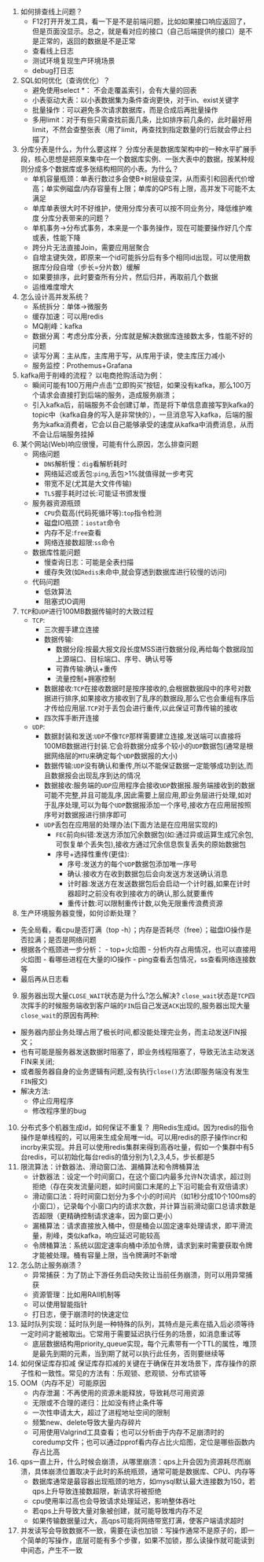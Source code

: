 1. 如何排查线上问题？
    * F12打开开发工具，看一下是不是前端问题，比如如果接口响应返回了，但是页面没显示。总之，就是看对应的接口（自己后端提供的接口）是不是正常的，返回的数据是不是正常
    * 查看线上日志
    * 测试环境复现生产环境场景
    * debug打日志
2. SQL如何优化（查询优化）？
   * 避免使用select *： 不会走覆盖索引，会有大量的回表
   * 小表驱动大表：以小表数据集为条件查询更快，对于in、exist关键字
   * 批量操作：可以避免多次请求数据库，而是合成后再批量操作
   * 多用limit：对于有些只需查找前面几条，比如排序前几条的，此时最好用limit，不然会查整张表（用了limit，再查找到指定数量的行后就会停止扫描了）
3. 分库分表是什么，为什么要这样？
   分库分表是数据库架构中的一种水平扩展手段，核心思想是把原来集中在一个数据库实例、一张大表中的数据，按某种规则分成多个数据库或多张结构相同的小表。为什么？
   * 单机容量瓶颈：单表行数过多会使B+树层级变深，从而索引和回表代价增高；单实例磁盘/内存容量有上限；单库的QPS有上限，高并发下可能不太满足
   * 单库单表很大时不好维护，使用分库分表可以按不同业务分，降低维护难度
   分库分表带来的问题？
   * 单机事务->分布式事务，本来是一个事务操作，现在可能要操作好几个库或表，性能下降
   * 跨分片无法直接Join，需要应用层聚合
   * 自增主键失效，即原来一个id可能拆分后有多个相同id出现，可以使用数据库分段自增（步长=分片数）缓解
   * 如果要排序，此时要查所有分片，然后归并，再取前几个数据
   * 运维难度增大
4. 怎么设计高并发系统？
    * 系统拆分：单体->微服务
    * 缓存加速：可以用redis
    * MQ削峰：kafka
    * 数据分离：考虑分库分表，分库就是解决数据库连接数太多，性能不好的问题
    * 读写分离：主从库，主库用于写，从库用于读，使主库压力减小
    * 服务监控：Prothemus+Grafana
5. kafka用于削峰的流程？
   以电商抢购活动为例：
   * 瞬间可能有100万用户点击“立即购买”按钮，如果没有kafka，那么100万个请求会直接打到后端的服务，造成服务崩溃；
   * 引入kafka后，前端服务不会创建订单，而是将下单信息直接写到kafka的topic中（kafka自身的写入是非常快的），一旦消息写入kafka，后端的服务为kafka消费者，它会以自己能够承受的速度从kafka中消费消息，从而不会让后端服务挂掉
6. 某个网站(Web)响应很慢，可能有什么原因，怎么排查问题
   * 网络问题
     - `DNS`解析慢：`dig`看解析耗时
     - 网络延迟或丢包:`ping`,丢包>1%就值得就一步考究
     - 带宽不足(尤其是大文件传输)
     - `TLS`握手耗时过长:可能证书颁发慢
   * 服务器资源瓶颈
     - `CPU`负载高(代码死循环等):`top`指令检测
     - 磁盘IO瓶颈：`iostat`命令
     - 内存不足:`free`查看
     - 网络连接数超限:`ss`命令
   * 数据库性能问题
     - 慢查询日志：可能是全表扫描
     - 缓存失效(如`Redis`未命中,就会穿透到数据库进行较慢的访问)
   * 代码问题
     - 低效算法
     - 阻塞式IO调用   
7. `TCP`和`UDP`进行100MB数据传输时的大致过程
    * `TCP`:
        - 三次握手建立连接
        - 数据传输:
            * 数据分段:按最大报文段长度MSS进行数据分段,再给每个数据段加上源端口、目标端口、序号、确认号等
            * 可靠传输:确认+重传
            * 流量控制+拥塞控制
        - 数据接收:`TCP`在接收数据时是按序接收的,会根据数据段中的序号对数据进行排序,如果接收方接收到了乱序的数据段,那么它也会重组有序后才传给应用层.`TCP`对于丢包会进行重传,以此保证可靠传输的接收
        - 四次挥手断开连接
    * `UDP`:
        - 数据封装和发送:`UDP`不像`TCP`那样需要建立连接,发送端可以直接将100MB数据进行封装.它会将数据分成多个较小的`UDP`数据包(通常是根据网络层的`MTU`来确定每个`UDP`数据报的大小)
        - 数据传输:`UDP`没有确认和重传,所以不能保证数据一定能够成功到达,而且数据报会出现乱序到达的情况
        - 数据接收:服务端的`UDP`应用程序会接收`UDP`数据报.服务端接收到的数据可能不完整,并且可能乱序,因此需要上层应用,即业务层进行处理,如对于乱序处理,可以为每个`UDP`数据报添加一个序号,接收方在应用层按照序号对数据报进行排序即可  
        - `UDP`丢包在应用层的处理办法(下面方法是在应用层实现的)
            * `FEC`前向纠错:发送方添加冗余数据包(如:通过异或运算生成冗余包,可恢复单个丢失包),接收方通过冗余信息恢复丢失的原始数据包
            * 序号+选择性重传(更佳):
                - 序号:发送方的每个`UDP`数据包添加唯一序号
                - 确认:接收方在收到数据包后会向发送方发送确认消息  
                - 计时器:发送方在发送数据包后会启动一个计时器,如果在计时器超时之前没有收到接收方的确认,那么就要重传
                - 重传计数:可以限制重传计数,以免无限重传浪费资源 
8.  生产环境服务器变慢，如何诊断处理？
   * 先全局看，看cpu是否打满（top -h）；内存是否耗尽（free）；磁盘IO操作是否拉满；是否是网络问题
   * 根据各个瓶颈进一步分析：
    - top+火焰图
    - 分析内存占用情况，也可以直接用火焰图
    - 看哪些进程在大量的IO操作
    - ping查看丢包情况，ss查看网络连接数等
   * 最后再从日志看  
9.  服务器出现大量`CLOSE_WAIT`状态是为什么?怎么解决?
   `close_wait`状态是`TCP`四次挥手的时候服务端收到客户端的`FIN`后自己发送`ACK`出现的,服务器出现大量`close_wait`的原因有两种:
   * 服务器内部业务处理占用了极长时间,都没能处理完业务，而主动发送FIN报文；
   * 也有可能是服务器发送数据时阻塞了，即业务线程阻塞了，导致无法主动发送FIN来关闭;
   * 或者服务器自身的业务逻辑有问题,没有执行`close()`方法(即服务端没有发生`FIN`报文)
   * 解决方法:
     - 停止应用程序
     - 修改程序里的bug
10. 分布式多个机器生成id，如何保证不重复？
    用Redis生成id。因为redis的指令操作是单线程的，可以用来生成全局唯一id。可以用redis的原子操作incr和incrby来实现。并且可以使用redis集群来得到高吞吐量，假如一个集群中有5台redis，可以初始化每台redis的值分别为1,2,3,4,5，步长都是5
11. 限流算法：计数器法、滑动窗口法、漏桶算法和令牌桶算法
    * 计数器法：设定一个时间窗口，在这个窗口内最多允许N次请求，超过则拒绝（存在突发流量问题，如时间窗口末尾的上下沿可能会有双倍请求）
    * 滑动窗口法：将时间窗口划分为多个小的时间片（如1秒分成10个100ms的小窗口），记录每个小窗口内的请求次数，并计算当前滑动窗口总请求数是否超限（更精确控制请求速率，因为窗口更小）
    * 漏桶算法：请求直接放入桶中，但是桶会以固定速率处理请求，即平滑流量，削峰，类似kafka，响应延迟可能较高
    * 令牌桶算法：系统以固定速率向桶中添加令牌，请求到来时需要获取令牌才能被处理。桶有容量上限，当令牌满时不新增
12. 怎么防止服务崩溃？
    * 异常捕获：为了防止下游任务启动失败让当前任务崩溃，则可以用异常捕获
    * 资源管理：比如用RAll机制等
    * 可以使用智能指针
    * 打日志，便于崩溃时的快速定位
13. 延时队列实现：延时队列是一种特殊的队列，其特点是元素在插入后必须等待一定时间才能被取出。它常用于需要延迟执行任务的场景，如消息重试等
    * 底层数据结构用priority_queue实现，每个元素带有一个TTL的属性，堆顶是最先到期的元素，当到期了就可以执行此任务，否则要继续等
14. 如何保证库存扣减
    保证库存扣减的关键在于确保在并发场景下，库存操作的原子性和一致性。常见的方法有：乐观锁、悲观锁、分布式锁等
15. OOM（内存不足）可能原因
    * 内存泄漏：不再使用的资源未能释放，导致耗尽可用资源
    * 无限或不合理的递归：比如没有终止条件等
    * 一次性申请太大，超过了进程地址空间的限制
    * 频繁new、delete导致大量内存碎片
    * 可用使用Valgrind工具查看；也可以分析由于内存不足崩溃时的coredump文件；也可以通过pprof看内存占比火焰图，定位是哪些函数内存占比高
16. qps一直上升，什么时候会崩溃，从哪里崩溃：qps上升会因为资源耗尽而崩溃，具体崩溃位置取决于此时的系统瓶颈，通常可能是数据库、CPU、内存等
    * 数据库通常是最容器出现瓶颈的地方，如mysql默认最大连接数为150，若qps上升导致连接数超限，新请求将被拒绝
    * cpu使用率过高也会导致请求处理延迟，影响整体吞吐
    * 若qps上升导致大量对象被创建，就可能导致堆内存不足
    * 如果传输数据量过大，高qps可能将网络带宽打满，使客户端请求超时
17. 并发读写会导致数据不一致，需要在读也加锁：写操作通常不是原子的，即一个简单的写操作，底层可能有多个步骤，如果不加锁，那么读操作就可能读到中间态，产生不一致
    